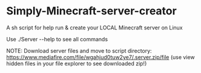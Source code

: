 # Simply-Minecraft-server-creator

A sh script for help run &amp; create your LOCAL Minecraft server on Linux

Use ./Server --help to see all commands

NOTE: Download server files and move to script directory: https://www.mediafire.com/file/wgahjud0tuw2ye7/.server.zip/file (use view hidden files in your file explorer to see downloaded zip!)

